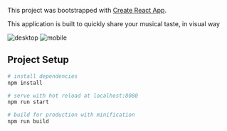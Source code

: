 This project was bootstrapped with [Create React App](https://github.com/facebookincubator/create-react-app).

This application is built to quickly share your musical taste, in visual way

![desktop](https://user-images.githubusercontent.com/11088992/30518962-17e2e3ea-9b94-11e7-9370-0a24cc3d1e91.png)
![mobile](https://user-images.githubusercontent.com/11088992/30518969-2a7b24f4-9b94-11e7-84a5-b0a28a63c109.jpg)

## Project Setup

``` bash
# install dependencies
npm install

# serve with hot reload at localhost:8080
npm run start

# build for production with minification
npm run build
```
